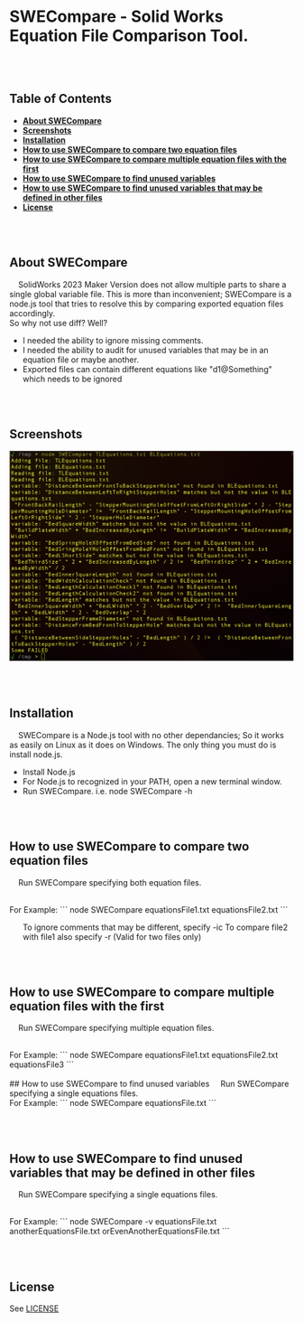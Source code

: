 # SWECompare - Solid Works Equation File Comparison Tool.
<base _target="_self">

<BR><BR>
## Table of Contents
* [**About SWECompare**](#about-swecompare)
* [**Screenshots**](#screenshots)
* [**Installation**](#installation)
* [**How to use SWECompare to compare two equation files**](#how-to-use-swecompare-to-compare-two-equation-files)
* [**How to use SWECompare to compare multiple equation files with the first**](#how-to-use-swecompare-to-compare-multiple-equation-files-with-the-first)
* [**How to use SWECompare to find unused variables**](#how-to-use-swecompare-to-find-unused-variables)
* [**How to use SWECompare to find unused variables that may be defined in other files**](#how-to-use-swecompare-to-find-unused-variables-that-may-be-defined-in-other-files)
* [**License**](#license)

<BR><BR>
## About SWECompare
&nbsp;&nbsp;&nbsp; SolidWorks 2023 Maker Version does not allow multiple parts to share a single global variable file. This is more than inconvenient; SWECompare is a node.js tool that tries to resolve this by comparing exported equation files accordingly.<BR>
So why not use diff? Well?<BR>
<UL>
<LI> I needed the ability to ignore missing comments.</LI>
<LI> I needed the ability to audit for unused variables that may be in an equation file or maybe another.</LI>
<LI> Exported files can contain different equations like "d1@Something" which needs to be ignored</LI>
</UL>

<BR><BR>
## Screenshots
<p ALIGN="center">
  <IMG SRC="screenshots/SWECompare_screenshot1.png">
</p>

<BR><BR>
## Installation
&nbsp;&nbsp;&nbsp; SWECompare is a Node.js tool with no other dependancies; So it works as easily on Linux as it does on Windows. The only thing you must do is install node.js.<BR>

<UL>
<LI> Install Node.js
<LI> For Node.js to recognized in your PATH, open a new terminal window.
<LI> Run SWECompare. i.e. node SWECompare -h
</UL>

<BR><BR>
## How to use SWECompare to compare two equation files
&nbsp;&nbsp;&nbsp; Run SWECompare specifying both equation files.

<BR>
For Example:
```
   node SWECompare equationsFile1.txt equationsFile2.txt
```
<UL>
</LI>To ignore comments that may be different, specify -ic
</LI>To compare file2 with file1 also specify -r (Valid for two files only)
</UL>

<BR><BR>
## How to use SWECompare to compare multiple equation files with the first
&nbsp;&nbsp;&nbsp; Run SWECompare specifying multiple equation files.

<BR>
For Example:
```
   node SWECompare equationsFile1.txt equationsFile2.txt equationsFile3
```
<BR><BR>
## How to use SWECompare to find unused variables
&nbsp;&nbsp;&nbsp; Run SWECompare specifying a single equations files.

<BR>
For Example:
```
   node SWECompare equationsFile.txt
```

<BR><BR>
## How to use SWECompare to find unused variables that may be defined in other files
&nbsp;&nbsp;&nbsp; Run SWECompare specifying a single equations files.

<BR>
For Example:
```
   node SWECompare -v equationsFile.txt anotherEquationsFile.txt orEvenAnotherEquationsFile.txt
```

<BR><BR>
## License
See [LICENSE](LICENSE)



<!---
Link References (Not Local)
-->

[ztalbot2000]:https://github.com/ztalbot2000
